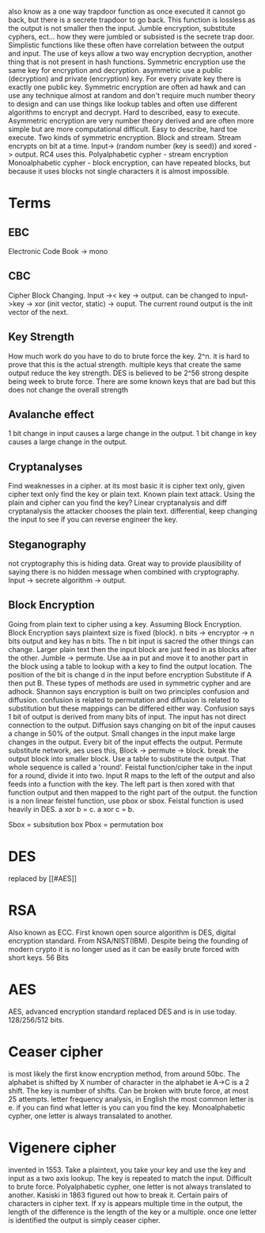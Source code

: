 also know as a one way trapdoor function as once executed it cannot go back, but there is a secrete trapdoor to go back.
This function is lossless as the output is not smaller then the input.
Jumble encryption, substitute cyphers, ect... how they were jumbled or subsisted is the secrete trap door. Simplistic functions like these often have correlation between the output and input.
The use of keys allow a two way encryption decryption, another thing that is not present in hash functions.
Symmetric encryption use the same key for encryption and decryption. asymmetric use a public (decryption) and private (encryption) key. For every private key there is exactly one public key.
Symmetric encryption are often ad hawk and can use any technique almost at random and don't require much number theory to design and can use things like lookup tables and often use different algorithms to encrypt and decrypt. Hard to described, easy to execute.
Asymmetric encryption are very number theory derived and are often more simple but are more computational difficult.  Easy to describe, hard toe execute.
Two kinds of symmetric encryption. Block and stream. Stream encrypts on bit at a time. Input-> (random number (key is seed)) and xored -> output. RC4 uses this.
Polyalphabetic cypher -  stream encryption
Monoalphabetic cypher - block encryption, can have repeated blocks, but because it uses blocks not single characters it is almost impossible.
# Terms
## EBC
Electronic Code Book -> mono
## CBC 
Cipher Block Changing. Input ->< key -> output. can be changed to input->key -> xor (init vector, static) -> ouput. The current round output is the init vector of the next.
## Key Strength
How much work do you have to do to brute force the key. 2^n. it is hard to prove that this is the actual strength. multiple keys that create the same output reduce the key strength.
DES is believed to be 2^56 strong despite being week to brute force. There are some known keys that are bad but this does not change the overall strength
## Avalanche effect
1 bit change in input causes a large change in the output.
1 bit change in key causes a large change in the output.
## Cryptanalyses
Find weaknesses in a cipher. at its most basic it is cipher text only, given cipher text only find the key or plain text.
Known plain text attack. Using the plain and cipher can you find the key?
Linear cryptanalysis and diff cryptanalysis the attacker chooses the plain text.
differential, keep changing the input to see if you can reverse engineer the key.
## Steganography
not cryptography this is hiding data. Great way to provide plausibility of saying there is no hidden message when combined with cryptography.
Input -> secrete algorithm -> output. 
## Block Encryption
Going from plain text to cipher using a key. Assuming Block Encryption.
Block Encryption says plaintext size is fixed (block). n bits -> encryptor -> n bits output and key has n bits. The n bit input is sacred the other things can change. Larger plain text then the input block are just feed in as blocks after the other.
Jumble -> permute. Use aa in put and move it to another part in the block using a table to lookup with a key to find the output location. The position of the bit is change d in the input before encryption
Substitute if A then put B.
These types of methods are used in symmetric cypher and are adhock.
Shannon says encryption is built on two principles confusion and diffusion. confusion is related to permutation and diffusion is related to substitution but these mappings can be differed either way.
Confusion says 1 bit of output is derived from many bits of input. The input has not direct connection to the output.
Diffusion says changing on bit of the input causes a change in 50% of the output. Small changes in the input make large changes in the output. Every bit of the input effects the output.
Permute substitute network, aes uses this, Block -> permute -> block. break the output block into smaller block. Use a table to substitute the output. That whole sequence is called a 'round'.
Feistal function/cipher take in the input for a round, divide it into two. Input R maps to the left of the output and also feeds into a function with the key. The left part is then xored with that function output and then mapped to the right part of the output. the function is a non linear feistel function, use pbox or sbox. Feistal function is used heavily in DES.
a xor b = c. a xor c = b.

Sbox = subsitution box
Pbox = permutation box
# DES
replaced by [[#AES]]
# RSA
Also known as ECC.
First known open source algorithm is DES, digital encryption standard. From NSA/NIST(IBM). Despite being the founding of modern crypto it is no longer used as it can be easily brute forced with short keys. 56 Bits
# AES
AES, advanced encryption standard replaced DES and is in use today. 128/256/512 bits.
# Ceaser cipher
is most likely the first know encryption method, from around 50bc. The alphabet is shifted by X number of character in the alphabet ie A->C is a 2 shift. The key is number of shifts.
Can be broken with brute force, at most 25 attempts.
letter frequency analysis, in English the most common letter is e. if you can find what letter is you can you find the key.
Monoalphabetic cypher, one letter is always transalated to another.
# Vigenere cipher
invented in 1553.
Take a plaintext, you take your key and use the key and input as a two axis lookup. The key is repeated to match the input.
Difficult to brute force.
Polyalphabetic cypher, one letter is not always translated to another.
Kasiski in 1863 figured out how to break it. Certain pairs of characters in cipher text. If xy is appears multiple time in the output, the length of the difference is the length of the key or a multiple. once one letter is identified the output is simply ceaser cipher.
